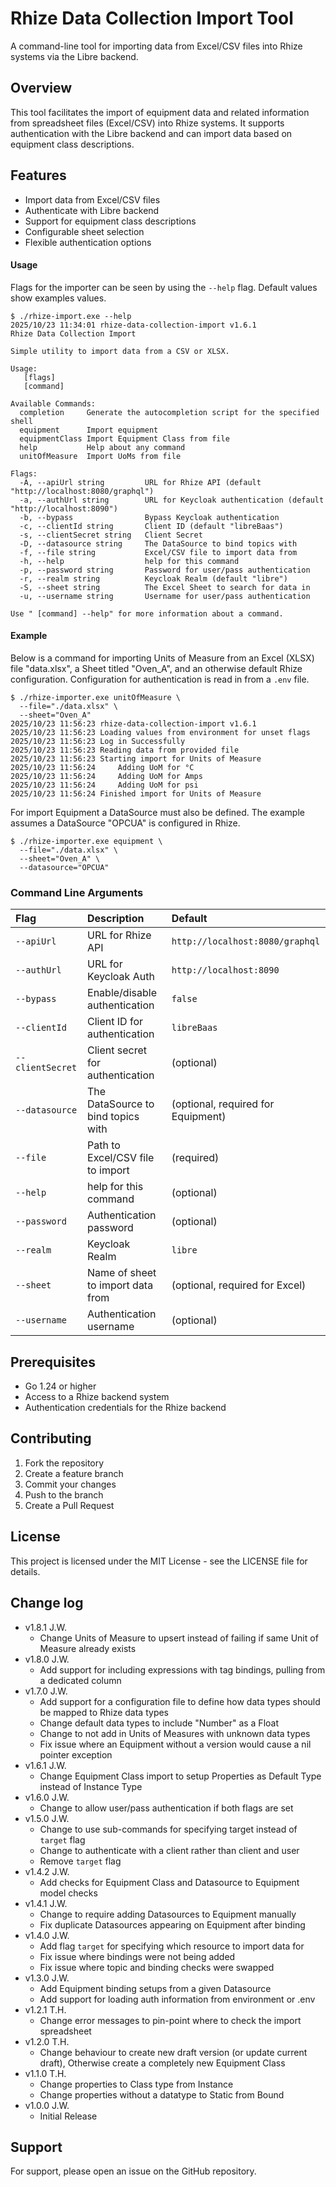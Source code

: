 # Rhize Data Collection Import Tool

A command-line tool for importing data from Excel/CSV files into Rhize systems via the Libre backend.

## Overview

This tool facilitates the import of equipment data and related information from spreadsheet files (Excel/CSV) into Rhize systems. It supports authentication with the Libre backend and can import data based on equipment class descriptions.

## Features

- Import data from Excel/CSV files
- Authenticate with Libre backend
- Support for equipment class descriptions
- Configurable sheet selection
- Flexible authentication options

#### Usage

Flags for the importer can be seen by using the `--help` flag. Default values show examples values.
```shell
$ ./rhize-import.exe --help
2025/10/23 11:34:01 rhize-data-collection-import v1.6.1
Rhize Data Collection Import

Simple utility to import data from a CSV or XLSX.

Usage:
   [flags]
   [command]

Available Commands:
  completion     Generate the autocompletion script for the specified shell
  equipment      Import equipment
  equipmentClass Import Equipment Class from file
  help           Help about any command
  unitOfMeasure  Import UoMs from file

Flags:
  -A, --apiUrl string         URL for Rhize API (default "http://localhost:8080/graphql")
  -a, --authUrl string        URL for Keycloak authentication (default "http://localhost:8090")
  -b, --bypass                Bypass Keycloak authentication
  -c, --clientId string       Client ID (default "libreBaas")
  -s, --clientSecret string   Client Secret
  -D, --datasource string     The DataSource to bind topics with
  -f, --file string           Excel/CSV file to import data from
  -h, --help                  help for this command
  -p, --password string       Password for user/pass authentication
  -r, --realm string          Keycloak Realm (default "libre")
  -S, --sheet string          The Excel Sheet to search for data in
  -u, --username string       Username for user/pass authentication

Use " [command] --help" for more information about a command.
```

#### Example
Below is a command for importing Units of Measure from an Excel (XLSX) file "data.xlsx", a Sheet titled "Oven_A", and an otherwise default Rhize configuration. Configuration for authentication is read in from a `.env` file.

```shell
$ ./rhize-importer.exe unitOfMeasure \
  --file="./data.xlsx" \
  --sheet="Oven_A" 
2025/10/23 11:56:23 rhize-data-collection-import v1.6.1
2025/10/23 11:56:23 Loading values from environment for unset flags
2025/10/23 11:56:23 Log in Successfully
2025/10/23 11:56:23 Reading data from provided file
2025/10/23 11:56:23 Starting import for Units of Measure
2025/10/23 11:56:24     Adding UoM for °C
2025/10/23 11:56:24     Adding UoM for Amps
2025/10/23 11:56:24     Adding UoM for psi
2025/10/23 11:56:24 Finished import for Units of Measure
```

For import Equipment a DataSource must also be defined. The example assumes a DataSource "OPCUA" is configured in Rhize.

```shell
$ ./rhize-importer.exe equipment \
  --file="./data.xlsx" \
  --sheet="Oven_A" \
  --datasource="OPCUA"
```

### Command Line Arguments

| Flag | Description | Default |
|:------|:-------------|:---------|
| `--apiUrl` | URL for Rhize API | `http://localhost:8080/graphql` |
| `--authUrl` | URL for Keycloak Auth | `http://localhost:8090` |
| `--bypass` | Enable/disable authentication | `false` |
| `--clientId` | Client ID for authentication | `libreBaas` |
| `--clientSecret` | Client secret for authentication | (optional) |
| `--datasource` | The DataSource to bind topics with | (optional, required for Equipment) |
| `--file` | Path to Excel/CSV file to import | (required) |
| `--help` | help for this command | (optional) |
| `--password` | Authentication password | (optional) |
| `--realm` | Keycloak Realm | `libre` |
| `--sheet` | Name of sheet to import data from | (optional, required for Excel) |
| `--username` | Authentication username | (optional) |

## Prerequisites

- Go 1.24 or higher
- Access to a Rhize backend system
- Authentication credentials for the Rhize backend

## Contributing

1. Fork the repository
2. Create a feature branch
3. Commit your changes
4. Push to the branch
5. Create a Pull Request

## License

This project is licensed under the MIT License - see the LICENSE file for details.

## Change log
- v1.8.1 J.W.
  - Change Units of Measure to upsert instead of failing if same Unit of Measure already exists
- v1.8.0 J.W.
  - Add support for including expressions with tag bindings, pulling from a dedicated column
- v1.7.0 J.W.
  - Add support for a configuration file to define how data types should be mapped to Rhize data types
  - Change default data types to include "Number" as a Float
  - Change to not add in Units of Measures with unknown data types
  - Fix issue where an Equipment without a version would cause a nil pointer exception
- v1.6.1 J.W.
  - Change Equipment Class import to setup Properties as Default Type instead of Instance Type
- v1.6.0 J.W.
  - Change to allow user/pass authentication if both flags are set
- v1.5.0 J.W.
  - Change to use sub-commands for specifying target instead of `target` flag
  - Change to authenticate with a client rather than client and user
  - Remove `target` flag
- v1.4.2 J.W.
  - Add checks for Equipment Class and Datasource to Equipment model checks
- v1.4.1 J.W.
  - Change to require adding Datasources to Equipment manually
  - Fix duplicate Datasources appearing on Equipment after binding
- v1.4.0 J.W.
  - Add flag `target` for specifying which resource to import data for
  - Fix issue where bindings were not being added
  - Fix issue where topic and binding checks were swapped
- v1.3.0 J.W.
  - Add Equipment binding setups from a given Datasource
  - Add support for loading auth information from environment or .env
- v1.2.1 T.H.
  - Change error messages to pin-point where to check the import spreadsheet
- v1.2.0 T.H.
  - Change behaviour to create new draft version (or update current draft), Otherwise create a completely new Equipment Class
- v1.1.0 T.H.
  - Change properties to Class type from Instance
  - Change properties without a datatype to Static from Bound
- v1.0.0 J.W.
  - Initial Release

## Support

For support, please open an issue on the GitHub repository.
